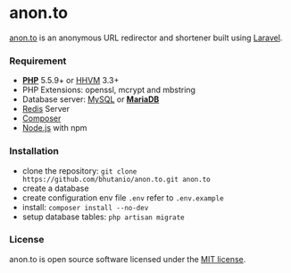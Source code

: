 # anon.to
[anon.to](https://anon.to) is an anonymous URL redirector and shortener built using [Laravel](https://laravel.com/).

### Requirement
- [**PHP**](https://php.net) 5.5.9+ or [HHVM](http://hhvm.com) 3.3+
- PHP Extensions: openssl, mcrypt and mbstring
- Database server: [MySQL](https://www.mysql.com) or [**MariaDB**](https://mariadb.org)
- [Redis](http://redis.io) Server
- [Composer](https://getcomposer.org)
- [Node.js](https://nodejs.org/) with npm

### Installation
* clone the repository: `git clone https://github.com/bhutanio/anon.to.git anon.to`
* create a database
* create configuration env file `.env` refer to `.env.example`
* install: `composer install --no-dev`
* setup database tables: `php artisan migrate`

### License
anon.to is open source software licensed under the [MIT license](http://opensource.org/licenses/MIT).
